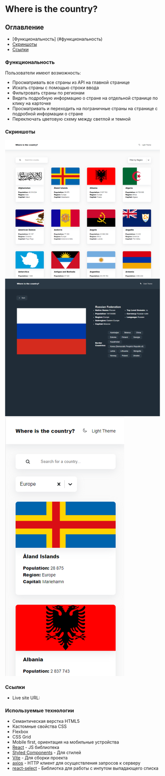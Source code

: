 # Where is the country?

## Оглавление

- [Функциональность] (#функциональность)
- [Скриншоты](#скриншоты)
- [Ссылки](#ссылки)


### Функциональность

Пользователи имеют возможность:

- Просматривать все страны из API на главной странице
- Искать страны с помощью строки ввода
- Фильтровать страны по регионам
- Видеть подробную информацию о стране на отдельной странице по клику на карточке
- Просматривать и переходить на пограничные страны на странице с подробной информации о стране
- Переключать цветовую схему между светлой и темной

### Скриншоты

![Главная страница](./src/assets/witc-light.png)
![Отдельная страница](./src/assets/witc-rus.png)
![Мобильная версия](./src/assets/witc-mobile.png)

### Ссылки

- Live site URL: [](https://where-is-the-country.vercel.app/ )

### Используемые технологии

- Семантическая верстка HTML5
- Кастомные свойства CSS
- Flexbox
- CSS Grid
- Mobile first, ориентация на мобильные устройства
- [React](https://react.dev/) - JS библиотека
- [Styled Components](https://styled-components.com/) - Для стилей
- [Vite](https://vitejs.dev/) - Для сборки проекта
- [axios](https://axios-http.com/docs/intro) - HTTP клиент для осуществления запросов к серверу
- [react-select](https://react-select.com/home) - Библиотка для работы с инпутом выпадающего списка



